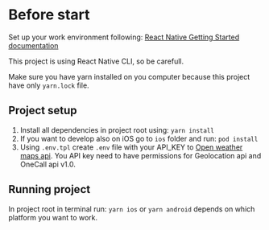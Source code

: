 # Before start

Set up your work environment following:
[React Native Getting Started documentation](https://reactnative.dev/docs/environment-setup)

This project is using React Native CLI, so be carefull.

Make sure you have yarn installed on you computer because this project have only `yarn.lock` file.

## Project setup

1. Install all dependencies in project root using: `yarn install`
2. If you want to develop also on iOS go to `ios` folder and run: `pod install`
3. Using `.env.tpl` create `.env` file with your API_KEY to [Open weather maps api](https://openweathermap.org/api). You API key need to have permissions for Geolocation api and OneCall api v1.0.

## Running project

In project root in terminal run: `yarn ios` or `yarn android` depends on which platform you want to work.
